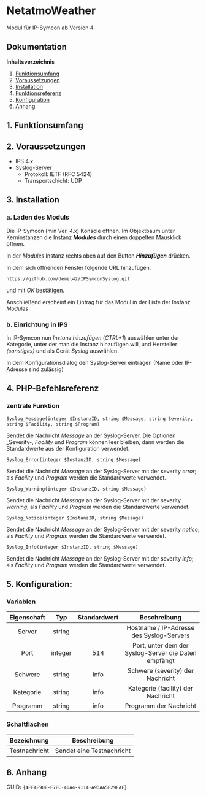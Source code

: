 # NetatmoWeather

Modul für IP-Symcon ab Version 4.

## Dokumentation

**Inhaltsverzeichnis**

1. [Funktionsumfang](#1-funktionsumfang)  
2. [Voraussetzungen](#2-voraussetzungen)  
3. [Installation](#3-installation)  
4. [Funktionsreferenz](#4-funktionsreferenz)
5. [Konfiguration](#5-konfiguartion)  
6. [Anhang](#6-anhang)  

## 1. Funktionsumfang

## 2. Voraussetzungen

 - IPS 4.x
 - Syslog-Server
   - Protokoll: IETF (RFC 5424)
   - Transportschicht: UDP

## 3. Installation

### a. Laden des Moduls

Die IP-Symcon (min Ver. 4.x) Konsole öffnen. Im Objektbaum unter Kerninstanzen die Instanz __*Modules*__ durch einen doppelten Mausklick öffnen.

In der _Modules_ Instanz rechts oben auf den Button __*Hinzufügen*__ drücken.
 
In dem sich öffnenden Fenster folgende URL hinzufügen:

`https://github.com/demel42/IPSymconSyslog.git`
    
und mit _OK_ bestätigen.    
        
Anschließend erscheint ein Eintrag für das Modul in der Liste der Instanz _Modules_    

### b. Einrichtung in IPS

In IP-Symcon nun _Instanz hinzufügen_ (_CTRL+1_) auswählen unter der Kategorie, unter der man die Instanz hinzufügen will, und Hersteller _(sonstiges)_ und als Gerät _Syslog_ auswählen.

In dem Konfigurationsdialog den Syslog-Server eintragen (Name oder IP-Adresse sind zulässig)

## 4. PHP-Befehlsreferenz

### zentrale Funktion

`Syslog_Message(integer $InstanzID, string $Message, string Severity, string $Facility, string $Program)`

Sendet die Nachricht _Message_ an der Syslog-Server. Die Optionen _Severity-, _Facility_ und _Program_ können leer bleiben, dann werden die Standardwerte aus der Konfiguration verwendet.

`Syslog_Error(integer $InstanzID, string $Message)`

Sendet die Nachricht _Message_ an der Syslog-Server mit der severity _error_; als _Facility_ und _Program_ werden die Standardwerte verwendet.

`Syslog_Warning(integer $InstanzID, string $Message)`

Sendet die Nachricht _Message_ an der Syslog-Server mit der severity _warning_; als _Facility_ und _Program_ werden die Standardwerte verwendet.

`Syslog_Notice(integer $InstanzID, string $Message)`

Sendet die Nachricht _Message_ an der Syslog-Server mit der severity _notice_; als _Facility_ und _Program_ werden die Standardwerte verwendet.

`Syslog_Info(integer $InstanzID, string $Message)`

Sendet die Nachricht _Message_ an der Syslog-Server mit der severity _info_; als _Facility_ und _Program_ werden die Standardwerte verwendet.

## 5. Konfiguration:

### Variablen

| Eigenschaft               | Typ      | Standardwert | Beschreibung |
| :-----------------------: | :-----:  | :----------: | :----------------------------------------------------------------------------------------------------------: |
| Server                    | string   |              | Hostname / IP-Adresse des Syslog-Servers |
| Port                      | integer  | 514          | Port, unter dem der Syslog-Server die Daten empfängt |
| Schwere                   | string   | info         | Schwere (severity) der Nachricht |
| Kategorie                 | string   | info         | Kategorie (facility) der Nachricht |
| Programm                  | string   | info         | Programm der Nachricht |

### Schaltflächen

| Bezeichnung                  | Beschreibung |
| :--------------------------: | :------------------------------------------------: |
| Testnachricht                | Sendet eine Testnachricht |

## 6. Anhang

GUID: `{4FF4E908-F7EC-40A4-9114-A93AA5E29FAF}` 
